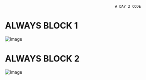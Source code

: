                                                       # DAY 2 CODE

# ALWAYS BLOCK 1

![Image](https://github.com/user-attachments/assets/6c7f1a01-1800-49e5-a354-723f4347d3a9)

# ALWAYS BLOCK 2

![Image](https://github.com/user-attachments/assets/cddfb64f-165a-4944-a96d-b41b4ad1ef9f)
